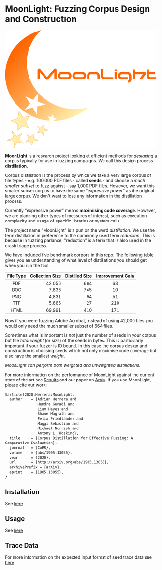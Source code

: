 # MoonLight: Fuzzing Corpus Design and Construction

![moonlight logo](img/moonlight-logo.png "MoonLight logo")

**MoonLight** is a research project looking at efficient methods for
_designing_ a corpus typically for use in fuzzing campaigns. We call this
design process **distillation**.

Corpus distillation is the process by which we take a very large corpus of file
types - e.g. 100,000 PDF files - called **seeds** - and choose a _much smaller
subset_ to fuzz against - say 1,000 PDF files. However, we want this smaller
subset corpus to have the same "_expressive power_" as the original large
corpus. We don't want to lose any information in the distillation process.

Currently "expressive power" means **maximising code coverage**. However, we
are planning other types of measures of interest, such as execution complexity
and usage of specific libraries or system calls.

The project name "MoonLight" is a pun on the word _distillation_. We use the
term distillation in preference to the commonly used term _reduction_. This is
because in fuzzing parlance, "reduction" is a term that is also used in the
crash triage process.

We have included five benchmark corpora in this repo. The following table gives
you an understanding of what level of distillations you should get when you run
the tool.

| File Type | Collection Size | Distilled Size | Improvement Gain |
|:---------:|----------------:|---------------:|:----------------:|
|    PDF    |          42,056 |            664 |               63 |
|    DOC    |           7,836 |            745 |               10 |
|    PNG    |           4,831 |             94 |               51 |
|    TTF    |           5,666 |             27 |              210 |
|   HTML    |          69,991 |            410 |              171 |

Now if you were fuzzing Adobe Acrobat, instead of using 42,000 files you would
only need the much smaller subset of 664 files.

Sometimes what is important is _not_ just the number of seeds in your corpus
but the _total weight_ (or size) of the seeds in bytes. This is particularly
important if your fuzzer is IO bound. In this case the corpus design and
construction is choosing seeds which not only maximise code coverage but also
have the smallest _weight_.

_MoonLight can perform both weighted and unweighted distillations._

For more information on the performance of MoonLight against the current state
of the art see [Results](RESULTS.md) and our paper on
[Arxiv](https://arxiv.org/abs/1905.13055). If you use MoonLight, please cite our
work:

```
@article{2020:Herrera:MoonLight,
  author    = {Adrian Herrera and
               Hendra Gunadi and
               Liam Hayes and
               Shane Magrath and
               Felix Friedlander and
               Maggi Sebastian and
               Michael Norrish and
               Antony L. Hosking},
  title     = {Corpus Distillation for Effective Fuzzing: A Comparative Evaluation},
  journal   = {CoRR},
  volume    = {abs/1905.13055},
  year      = {2020},
  url       = {http://arxiv.org/abs/1905.13055},
  archivePrefix = {arXiv},
  eprint    = {1905.13055},
}
```

## Installation

See [here](COMPILE.md)

## Usage

See [here](USAGE.md)

## Trace Data

For more information on the expected input format of seed trace data see
[here](DATA.md).
